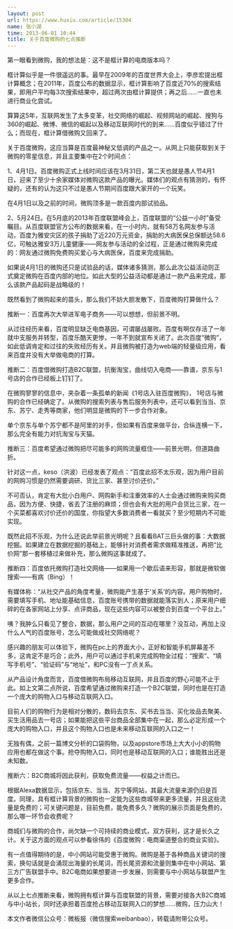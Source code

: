 ```yaml
---
layout: post
url: https://www.huxiu.com/article/15304
name: 张小湖
time: 2013-06-01 10:44
title: 关于百度微购的七点推断
---
```

第一眼看到微购，我的想法是：这不是框计算的电商版本吗？

框计算似乎是一件很遥远的事。最早在2009年的百度世界大会上，李彦宏提出框计算概念；在2011年，百度公布的数据显示，框计算影响了百度近70%的搜索结果，即用户平均每3次搜索结果中，超过两次由框计算提供；再之后……一直也未进行商业化尝试。

算算这5年，互联网发生了太多变革，社交网络的崛起、视频网站的崛起、搜狗与360的崛起、微博、微信的崛起以及移动互联网时代的到来……百度似乎错过了什么；而现在，框计算借微购又回来了。

关于百度微购，这应当算是百度最神秘又低调的产品之一。从网上只能获取到关于微购的零星信息，并且主要集中在2个时间点：

1、4月1日。百度微购正式上线时间应该在3月31日，第二天也就是愚人节4月1日，迎来了至少十余家媒体对微购这款产品的曝光。媒体们的观点有猜测的，有怀疑的，还有的认为这只不过是愚人节期间百度跟大家开的一个玩笑。

在4月1日以及之前的时间，微购顶多是一款百度内部试验品。

2、5月24日。在5月底的2013年百度联盟峰会上，百度联盟的“公益一小时”备受瞩目。从百度联盟官方公布的数据来看，在一小时内，就有58万名网友参与活动，百度为雅安灾区的孩子捐助了近220万元资金，捐助的大病医保总保额达58.6亿，可触达雅安3万儿童健康——网友参与活动的全过程，正是通过微购来完成的：网友通过微购免费购买爱心与大病医保，百度来完成捐助。

如果说4月1日的微购还只是试验品的话，媒体诸多猜测，那么此次公益活动则正式奠定微购在百度内部的地位。如此大型的公益活动都是通过一款产品来完成，那么该款产品起码是战略级的！

既然看到了微购起来的苗头，那么我们不妨大胆发散下，百度微购打算做什么？

推断一：百度再次大举进军电子商务——可以想想，但前景不明。

从过往经历来看，百度明显缺乏电商基因，可谓屡战屡败。百度有啊仅存活了一年就中支服务并转型，百度乐酷天更惨，一年不到就宣布关闭了。此次百度“微购”，如此低调肯定和过往的失败经历有关。并且微购被打造为web端的轻量级应用，看来百度并没有大举做电商的打算。

推断二：百度借微购打造B2C联盟，抗衡淘宝，曲线切入电商——靠谱，京东与1号店的合作已经板上钉钉了。

在微购寥寥的信息中，夹杂着一条孤单的新闻《1号店入驻百度微购》， 1号店与微购的合作已经确定了。从微购的搜索列表与售后服务列表中，还可以看到当当、京东、苏宁、走秀等商家，他们明显是微购的下一步合作对象。

单个京东与单个苏宁都不是阿里的对手，但如果有百度来做平台，合纵连横一下，那么完全有能力对抗淘宝与天猫。

推断三：百度希望通过微购把尽可能多的网购流量框住——前景光明，但道路曲折。

针对这一点，keso（洪波）已经发表了观点：“百度此招不太乐观，因为用户目前的网购习惯是仍然需要调研、货比三家、甚至讨价还价。”

不可否认，肯定有大批小白用户、网购新手和注重效率的人士会通过微购来购买商品，因为方便、快捷，省去了注册的麻烦；但也会有大批的用户会货比三家，在一个买菜都喜欢讨价还价的国度，你指望大多数消费者一看就买？至少短期内不可能实现。

既然此招不乐观，为什么还说此举前景光明呢？且看看BAT三巨头做的事：大数据挖掘。如果建立在数据挖掘的基础上，能够针对消费者需求做精准推送，再把“比价网”那一套移植过来做补充，那么微购这事就成了。

推断四：百度依托微购打造社交网络——如果用一个歇后语来形容，那就是微软做搜索——有病（Bing）！

有媒体称：“从社交产品的角度考量，微购能产生基于‘关系’的内容。用户购物时，需要填写手机、地址能基础信息，百度账号携带的数据就能落实到人；原来用户细碎的在各家网站上分享、点评商品，现在这些内容可以被整合到百度一个平台上。”

咦？我肿么只看见了整合，数据，那么用户之间的互动在哪里？没互动，再加上没什么人气的百度账号，怎么可能做成社交网络呢？

感兴趣的朋友可以体验下，微购在pc上的界面大小，正好和智能手机屏幕差不多，这肯定不是巧合；此外，用户可以通过手机来完成购物全过程：“搜索”、“填写手机号”、“验证码”与“地址”，和PC没有一丁点关系。

从产品设计角度而言，百度借微购布局移动互联网，并且百度的野心可能不止于此。如上文第二点所说，百度希望通过微购来打造一个B2C联盟，同时也是在打造一个庞大的购物入口与移动互联网入口。

目前人们的购物行为是相对分散的，数码去京东、买书去当当、买化妆品去聚美、买生活用品去一号店；如果能把这些平台商品全部集中在一起，那么必定形成一个庞大的购物入口，并且这个购物入口也是未来移动互联网的入口之一！

无独有偶，之前一篇博文分析的口袋购物，以及appstore市场上大大小小的购物应用也都在做这个事。抢夺购物入口，同时也是移动互联网的入口；谁能胜出还是未知数。

推断六：B2C商城将因此获利，获取免费流量——权益之计而已。

根据Alexa数据显示，包括京东、当当、苏宁等网站，其最大流量来源仍旧是百度。同理，具有框计算背景的微购也一定能为这些商城带来更多流量，并且这些流量是免费的；可关键问题是，目前免费，能免费多久？微购的展示页面是免费的，那么哪一环节会收费呢？

商城们与微购的合作，尚欠缺一个可持续的商业模式，双方获利，这才是长久之计。关于这方面的观点可以参看徐伟的《百度微购：电商渠道整合的商业实验》。

有一点值得期待的是，中小网站可能受惠于微购。微购是基于各种商品关键词的搜索，换句话就是会涌现出海量的长尾词，而长尾资源和流量则集中在中小网站、第三方广告联盟手中。B2C电商如果想要进一步发展，则需要与中小网站与联盟产生更多合作。

从以上七点推断来看，微购拥有框计算与百度联盟的背景，需要对接各大B2C商城与中小站长，同时还承担着百度抢占移动互联网入口的梦想……微购，压力山大！

本文作者微信公众号：微板报（微信搜索weibanbao），转载请附带公众号。

